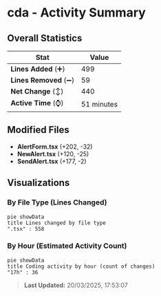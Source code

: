 # cda - Activity Summary 

## Overall Statistics

| Stat                   | Value                                                             |
| ---------------------- | ----------------------------------------------------------------- |
| **Lines Added** (➕)   | 499                                          |
| **Lines Removed** (➖) | 59                                        |
| **Net Change** (↕)    | 440                |
| **Active Time** (⌚)   | 51 minutes |


## Modified Files
- **AlertForm.tsx** (+202, -32)
- **NewAlert.tsx** (+120, -25)
- **SendAlert.tsx** (+177, -2)

## Visualizations

### By File Type (Lines Changed)

```mermaid
pie showData
title Lines changed by file type
".tsx" : 558
```

### By Hour (Estimated Activity Count)

```mermaid
pie showData
title Coding activity by hour (count of changes)
"17h" : 36
```


> **Last Updated:** 20/03/2025, 17:53:07